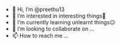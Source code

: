 - 👋 Hi, I’m @preethu13
- 👀 I’m interested in interesting things🫤
- 🌱 I’m currently learning unlearnt things😑
- 💞️ I’m looking to collaborate on ...
- 📫 How to reach me ...

<!---
preethu13/preethu13 is a ✨ special ✨ repository because its `README.md` (this file) appears on your GitHub profile.
You can click the Preview link to take a look at your changes.
--->
